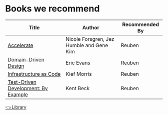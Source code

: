 # Books we recommend

| Title | Author | Recommended By |
| --- | --- | --- |
| [Accelerate](https://www.goodreads.com/en/book/show/35747076-accelerate) | Nicole Forsgren, Jez Humble and Gene Kim | Reuben |
| [Domain-Driven Design](https://www.goodreads.com/book/show/179133.Domain_Driven_Design) | Eric Evans | Reuben |
| [Infrastructure as Code](https://www.goodreads.com/book/show/26544394-infrastructure-as-code) | Kief Morris | Reuben |
| [Test-Driven Development: By Example](https://www.goodreads.com/book/show/387190.Test_Driven_Development) | Kent Beck | Reuben |

[👈 Library](./library.md)